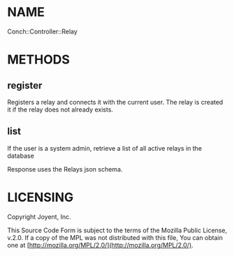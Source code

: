 # NAME

Conch::Controller::Relay

# METHODS

## register

Registers a relay and connects it with the current user. The relay is created
it if the relay does not already exists.

## list

If the user is a system admin, retrieve a list of all active relays in the database

Response uses the Relays json schema.

# LICENSING

Copyright Joyent, Inc.

This Source Code Form is subject to the terms of the Mozilla Public License,
v.2.0. If a copy of the MPL was not distributed with this file, You can obtain
one at [http://mozilla.org/MPL/2.0/](http://mozilla.org/MPL/2.0/).
